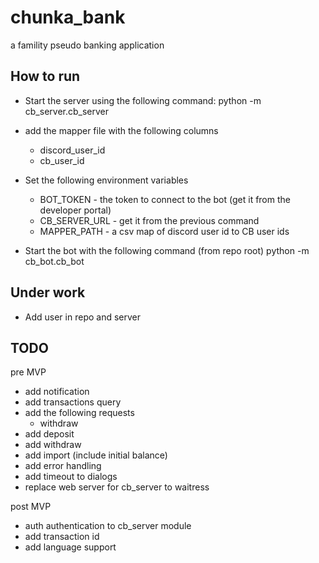 # chunka_bank
a famility pseudo banking application

## How to run
- Start the server using the following command:
python -m cb_server.cb_server <database path>
- add the mapper file with the following columns
  - discord_user_id
  - cb_user_id
- Set the following environment variables
  - BOT_TOKEN - the token to connect to the bot (get it from the developer portal)
  - CB_SERVER_URL - get it from the previous command 
  - MAPPER_PATH - a csv map of discord user id to CB user ids 


- Start the bot with the following command (from repo root)
python -m cb_bot.cb_bot

## Under work
- Add user in repo and server

## TODO
pre MVP
- add notification
- add transactions query
- add the following requests
  - withdraw
- add deposit
- add withdraw
- add import (include initial balance)
- add error handling
- add timeout to dialogs
- replace web server for cb_server to waitress

post MVP
- auth authentication to cb_server module
- add transaction id
- add language support
